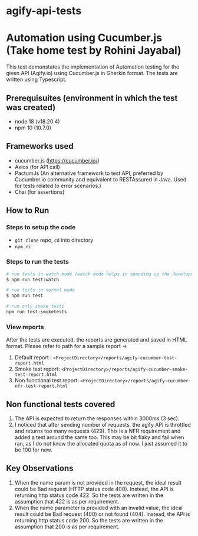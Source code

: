 # agify-api-tests

# Automation using Cucumber.js (Take home test by Rohini Jayabal)

This test demonstates the implementation of Automation testing for the given API (Agify.io) using Cucumber.js in Gherkin format. The tests are written using Typescript.

## Prerequisuites (environment in which the test was created)

- node 18 (v18.20.4)
- npm 10 (10.7.0)

## Frameworks used

- cucumber.js (https://cucumber.io/)
- Axios (for API call)
- PactumJs (An alternative framework to test API, preferred by Cucumber.io community and equivalent to RESTAssured in Java. Used for tests related to error scenarios.)
- Chai (for assertions)

## How to Run

### Steps to setup the code

- `git clone` repo, `cd` into directory
- `npm ci`

### Steps to run the tests

```bash
# run tests in watch mode (watch mode helps in speeding up the development of test)
$ npm run test:watch

# run tests in normal mode
$ npm run test

# run only smoke tests
npm run test:smoketests
```

### View reports

After the tests are executed, the reports are generated and saved in HTML format. Please refer to path for a sample report ->

1. Default report : `<ProjectDirectory>/reports/agify-cucumber-test-report.html`
2. Smoke test report: `<ProjectDirectory>/reports/agify-cucumber-smoke-test-report.html`
3. Non functional test report: `<ProjectDirectory>/reports/agify-cucumber-nfr-test-report.html`

## Non functional tests covered

1. The API is expected to return the responses within 3000ms (3 sec).
1. I noticed that after sending number of requests, the agify API is throttled and returns too many requests (429). This is a NFR requirement and added a test around the same too. This may be bit flaky and fail when ran, as I do not know the allocated quota as of now. I just assumed it to be 100 for now.

## Key Observations

1. When the name param is not provided in the request, the ideal result could be Bad request (HTTP status code 400). Instead, the API is returning http status code 422. So the tests are written in the assumption that 422 is as per requirement.
2. When the name parameter is provided with an invalid value, the ideal result could be Bad request (400) or not found (404). Instead, the API is returning http status code 200. So the tests are written in the assumption that 200 is as per requirement.
